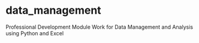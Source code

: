 # data_management
Professional Development Module Work for Data Management and Analysis using Python and Excel
